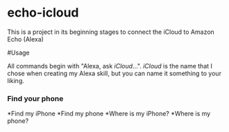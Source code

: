 # echo-icloud

This is a project in its beginning stages to connect the iCloud to Amazon Echo (Alexa)

#Usage

All commands begin with "Alexa, ask *iCloud*...".  *iCloud* is the name that I chose when creating my Alexa skill, but you can name it something to your liking.    

### Find your phone

*Find my iPhone
*Find my phone
*Where is my iPhone?
*Where is my phone?
